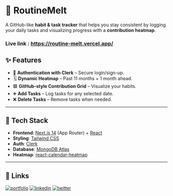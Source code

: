 # 🌱 RoutineMelt  
A GitHub-like **habit & task tracker** that helps you stay consistent by logging your daily tasks and visualizing progress with a **contribution heatmap**.

### Live link : https://routine-melt.vercel.app/

## ✨ Features

- 🔑 **Authentication with Clerk** – Secure login/sign-up.  
- 🗓️ **Dynamic Heatmap** – Past 11 months + 1 month ahead.  
- 🟩 **GitHub-style Contribution Grid** – Visualize your habits.  
- ➕ **Add Tasks** – Log tasks for any selected date.  
- ❌ **Delete Tasks** – Remove tasks when needed.  

---

## 🚀 Tech Stack

- **Frontend**: [Next.js 14](https://nextjs.org/) (App Router) + [React](https://react.dev/)  
- **Styling**: [Tailwind CSS](https://tailwindcss.com/)  
- **Auth**: [Clerk](https://clerk.com/)  
- **Database**: [MongoDB Atlas](https://www.mongodb.com/atlas)  
- **Heatmap**: [react-calendar-heatmap](https://github.com/patientslikeme/react-calendar-heatmap)

---


## 🔗 Links
[![portfolio](https://img.shields.io/badge/my_portfolio-000?style=for-the-badge&logo=ko-fi&logoColor=white)](https://portf-wheat.vercel.app)
[![linkedin](https://img.shields.io/badge/linkedin-0A66C2?style=for-the-badge&logo=linkedin&logoColor=white)](https://www.linkedin.com/in/tushar-nailwal/)
[![twitter](https://img.shields.io/badge/twitter-1DA1F2?style=for-the-badge&logo=twitter&logoColor=white)](https://x.com/tushar_nerd/)

